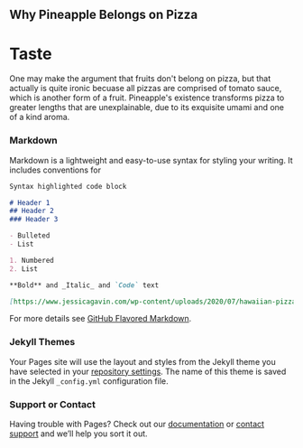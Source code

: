 ## Why Pineapple Belongs on Pizza

# Taste
One may make the argument that fruits don't belong on pizza, but that actually is quite ironic becuase all pizzas are comprised of tomato sauce, which is another form of a fruit. Pineapple's existence transforms pizza to greater lengths that are unexplainable, due to its exquisite umami and one of a kind aroma.
### Markdown

Markdown is a lightweight and easy-to-use syntax for styling your writing. It includes conventions for

```markdown
Syntax highlighted code block

# Header 1
## Header 2
### Header 3

- Bulleted
- List

1. Numbered
2. List

**Bold** and _Italic_ and `Code` text

[https://www.jessicagavin.com/wp-content/uploads/2020/07/hawaiian-pizza-16-1200.jpg](url) and ![Image](src)
```

For more details see [GitHub Flavored Markdown](https://guides.github.com/features/mastering-markdown/).

### Jekyll Themes

Your Pages site will use the layout and styles from the Jekyll theme you have selected in your [repository settings](https://github.com/ethantran06/tranproductions/settings/pages). The name of this theme is saved in the Jekyll `_config.yml` configuration file.

### Support or Contact

Having trouble with Pages? Check out our [documentation](https://docs.github.com/categories/github-pages-basics/) or [contact support](https://support.github.com/contact) and we’ll help you sort it out.
